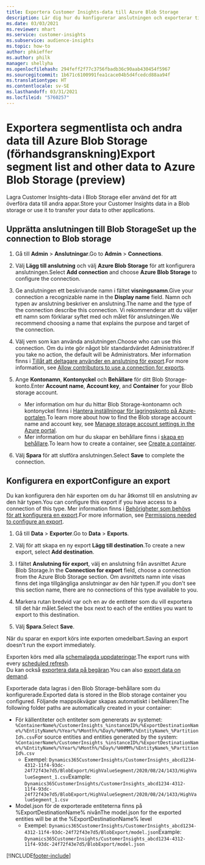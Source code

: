 ```yaml
---
title: Exportera Customer Insights-data till Azure Blob Storage
description: Lär dig hur du konfigurerar anslutningen och exporterar till Blob Storage.
ms.date: 03/03/2021
ms.reviewer: mhart
ms.service: customer-insights
ms.subservice: audience-insights
ms.topic: how-to
author: phkieffer
ms.author: philk
manager: shellyha
ms.openlocfilehash: 294feff2f77c3756fbadb36c90aab430454f5967
ms.sourcegitcommit: 1b671c6100991fea1cace04b5d4fcedcd88aa94f
ms.translationtype: HT
ms.contentlocale: sv-SE
ms.lasthandoff: 03/31/2021
ms.locfileid: "5760257"
---
```

# <a name="export-segment-list-and-other-data-to-azure-blob-storage-preview"></a><span data-ttu-id="331d6-103">Exportera segmentlista och andra data till Azure Blob Storage (förhandsgranskning)</span><span class="sxs-lookup"><span data-stu-id="331d6-103">Export segment list and other data to Azure Blob Storage (preview)</span></span>

<span data-ttu-id="331d6-104">Lagra Customer Insights-data i Blob Storage eller använd det för att överföra data till andra appar.</span><span class="sxs-lookup"><span data-stu-id="331d6-104">Store your Customer Insights data in a Blob storage or use it to transfer your data to other applications.</span></span>

## <a name="set-up-the-connection-to-blob-storage"></a><span data-ttu-id="331d6-105">Upprätta anslutningen till Blob Storage</span><span class="sxs-lookup"><span data-stu-id="331d6-105">Set up the connection to Blob storage</span></span>

1. <span data-ttu-id="331d6-106">Gå till **Admin** > **Anslutningar**.</span><span class="sxs-lookup"><span data-stu-id="331d6-106">Go to **Admin** > **Connections**.</span></span>

1. <span data-ttu-id="331d6-107">Välj **Lägg till anslutning** och välj **Azure Blob Storage** för att konfigurera anslutningen.</span><span class="sxs-lookup"><span data-stu-id="331d6-107">Select **Add connection** and choose **Azure Blob Storage** to configure the connection.</span></span>

1. <span data-ttu-id="331d6-108">Ge anslutningen ett beskrivande namn i fältet **visningsnamn**.</span><span class="sxs-lookup"><span data-stu-id="331d6-108">Give your connection a recognizable name in the **Display name** field.</span></span> <span data-ttu-id="331d6-109">Namn och typen av anslutning beskriver en anslutning.</span><span class="sxs-lookup"><span data-stu-id="331d6-109">The name and the type of the connection describe this connection.</span></span> <span data-ttu-id="331d6-110">Vi rekommenderar att du väljer ett namn som förklarar syftet med och målet för anslutningen.</span><span class="sxs-lookup"><span data-stu-id="331d6-110">We recommend choosing a name that explains the purpose and target of the connection.</span></span>

1. <span data-ttu-id="331d6-111">Välj vem som kan använda anslutningen.</span><span class="sxs-lookup"><span data-stu-id="331d6-111">Choose who can use this connection.</span></span> <span data-ttu-id="331d6-112">Om du inte gör något blir standardvärdet Administratörer.</span><span class="sxs-lookup"><span data-stu-id="331d6-112">If you take no action, the default will be Administrators.</span></span> <span data-ttu-id="331d6-113">Mer information finns i [Tillåt att deltagare använder en anslutning för export](connections.md#allow-contributors-to-use-a-connection-for-exports).</span><span class="sxs-lookup"><span data-stu-id="331d6-113">For more information, see [Allow contributors to use a connection for exports](connections.md#allow-contributors-to-use-a-connection-for-exports).</span></span>

1. <span data-ttu-id="331d6-114">Ange **Kontonamn**, **Kontonyckel** och **Behållare** för ditt Blob Storage-konto.</span><span class="sxs-lookup"><span data-stu-id="331d6-114">Enter **Account name**, **Account key**, and **Container** for your Blob storage account.</span></span>
    - <span data-ttu-id="331d6-115">Mer information om hur du hittar Blob Storage-kontonamn och kontonyckel finns i [Hantera inställningar för lagringskonto på Azure-portalen](/azure/storage/common/storage-account-manage).</span><span class="sxs-lookup"><span data-stu-id="331d6-115">To learn more about how to find the Blob storage account name and account key, see [Manage storage account settings in the Azure portal](/azure/storage/common/storage-account-manage).</span></span>
    - <span data-ttu-id="331d6-116">Mer information om hur du skapar en behållare finns i [skapa en behållare](/azure/storage/blobs/storage-quickstart-blobs-portal#create-a-container).</span><span class="sxs-lookup"><span data-stu-id="331d6-116">To learn how to create a container, see [Create a container](/azure/storage/blobs/storage-quickstart-blobs-portal#create-a-container).</span></span>

1. <span data-ttu-id="331d6-117">Välj **Spara** för att slutföra anslutningen.</span><span class="sxs-lookup"><span data-stu-id="331d6-117">Select **Save** to complete the connection.</span></span> 

## <a name="configure-an-export"></a><span data-ttu-id="331d6-118">Konfigurera en export</span><span class="sxs-lookup"><span data-stu-id="331d6-118">Configure an export</span></span>

<span data-ttu-id="331d6-119">Du kan konfigurera den här exporten om du har åtkomst till en anslutning av den här typen.</span><span class="sxs-lookup"><span data-stu-id="331d6-119">You can configure this export if you have access to a connection of this type.</span></span> <span data-ttu-id="331d6-120">Mer information finns i [Behörigheter som behövs för att konfigurera en export](export-destinations.md#set-up-a-new-export).</span><span class="sxs-lookup"><span data-stu-id="331d6-120">For more information, see [Permissions needed to configure an export](export-destinations.md#set-up-a-new-export).</span></span>

1. <span data-ttu-id="331d6-121">Gå till **Data** > **Exporter**.</span><span class="sxs-lookup"><span data-stu-id="331d6-121">Go to **Data** > **Exports**.</span></span>

1. <span data-ttu-id="331d6-122">Välj för att skapa en ny export **Lägg till destination**.</span><span class="sxs-lookup"><span data-stu-id="331d6-122">To create a new export, select **Add destination**.</span></span>

1. <span data-ttu-id="331d6-123">I fältet **Anslutning för export**, välj en anslutning från avsnittet Azure Blob Storage.</span><span class="sxs-lookup"><span data-stu-id="331d6-123">In the **Connection for export** field, choose a connection from the Azure Blob Storage section.</span></span> <span data-ttu-id="331d6-124">Om avsnittets namn inte visas finns det inga tillgängliga anslutningar av den här typen.</span><span class="sxs-lookup"><span data-stu-id="331d6-124">If you don't see this section name, there are no connections of this type available to you.</span></span>

1. <span data-ttu-id="331d6-125">Markera rutan bredvid var och en av de entiteter som du vill exportera till det här målet.</span><span class="sxs-lookup"><span data-stu-id="331d6-125">Select the box next to each of the entities you want to export to this destination.</span></span>

1. <span data-ttu-id="331d6-126">Välj **Spara**.</span><span class="sxs-lookup"><span data-stu-id="331d6-126">Select **Save**.</span></span>

<span data-ttu-id="331d6-127">När du sparar en export körs inte exporten omedelbart.</span><span class="sxs-lookup"><span data-stu-id="331d6-127">Saving an export doesn't run the export immediately.</span></span>

<span data-ttu-id="331d6-128">Exporten körs med alla [schemalagda uppdateringar](system.md#schedule-tab).</span><span class="sxs-lookup"><span data-stu-id="331d6-128">The export runs with every [scheduled refresh](system.md#schedule-tab).</span></span>     
<span data-ttu-id="331d6-129">Du kan också [exportera data på begäran](export-destinations.md#run-exports-on-demand).</span><span class="sxs-lookup"><span data-stu-id="331d6-129">You can also [export data on demand](export-destinations.md#run-exports-on-demand).</span></span> 

<span data-ttu-id="331d6-130">Exporterade data lagras i den Blob Storage-behållare som du konfigurerade.</span><span class="sxs-lookup"><span data-stu-id="331d6-130">Exported data is stored in the Blob storage container you configured.</span></span> <span data-ttu-id="331d6-131">Följande mappsökvägar skapas automatiskt i behållaren:</span><span class="sxs-lookup"><span data-stu-id="331d6-131">The following folder paths are automatically created in your container:</span></span>

- <span data-ttu-id="331d6-132">För källentiteter och entiteter som genererats av systemet: `%ContainerName%/CustomerInsights_%instanceID%/%ExportDestinationName%/%EntityName%/%Year%/%Month%/%Day%/%HHMM%/%EntityName%_%PartitionId%.csv`</span><span class="sxs-lookup"><span data-stu-id="331d6-132">For source entities and entities generated by the system: `%ContainerName%/CustomerInsights_%instanceID%/%ExportDestinationName%/%EntityName%/%Year%/%Month%/%Day%/%HHMM%/%EntityName%_%PartitionId%.csv`</span></span>
  - <span data-ttu-id="331d6-133">Exempel: `Dynamics365CustomerInsights/CustomerInsights_abcd1234-4312-11f4-93dc-24f72f43e7d5/BlobExport/HighValueSegment/2020/08/24/1433/HighValueSegment_1.csv`</span><span class="sxs-lookup"><span data-stu-id="331d6-133">Example: `Dynamics365CustomerInsights/CustomerInsights_abcd1234-4312-11f4-93dc-24f72f43e7d5/BlobExport/HighValueSegment/2020/08/24/1433/HighValueSegment_1.csv`</span></span>
- <span data-ttu-id="331d6-134">Model.json för de exporterade entiteterna finns på %ExportDestinationName% nivån</span><span class="sxs-lookup"><span data-stu-id="331d6-134">The model.json for the exported entities will be at the %ExportDestinationName% level</span></span>
  - <span data-ttu-id="331d6-135">Exempel: `Dynamics365CustomerInsights/CustomerInsights_abcd1234-4312-11f4-93dc-24f72f43e7d5/BlobExport/model.json`</span><span class="sxs-lookup"><span data-stu-id="331d6-135">Example: `Dynamics365CustomerInsights/CustomerInsights_abcd1234-4312-11f4-93dc-24f72f43e7d5/BlobExport/model.json`</span></span>

[!INCLUDE[footer-include](../includes/footer-banner.md)]
